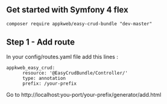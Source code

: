 ## Get started with Symfony 4 flex

    composer require appkweb/easy-crud-bundle "dev-master"

## Step 1 - Add route

In your config/routes.yaml file add this lines :

    appkweb_easy_crud:
          resource: '@EasyCrudBundle/Controller/'
          type: annotation
          prefix: /your-prefix
          
Go to http://localhost:you-port/your-prefix/generator/add.html